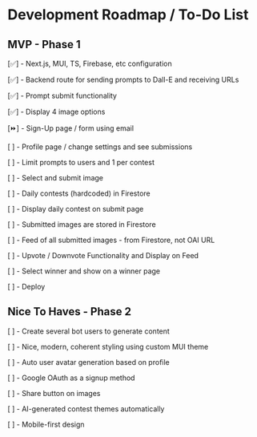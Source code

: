 # Development Roadmap / To-Do List

## MVP  - Phase 1
[✅] - Next.js, MUI, TS, Firebase, etc configuration

[✅] - Backend route for sending prompts to Dall-E and receiving URLs

[✅] - Prompt submit functionality

[✅] - Display 4 image options

[⏩] - Sign-Up page / form using email

[ ] - Profile page / change settings and see submissions

[ ] - Limit prompts to users and 1 per contest

[ ] - Select and submit image

[ ] - Daily contests (hardcoded) in Firestore

[ ] - Display daily contest on submit page

[ ] - Submitted images are stored in Firestore

[ ] - Feed of all submitted images - from Firestore, not OAI URL

[ ] - Upvote / Downvote Functionality and Display on Feed

[ ] - Select winner and show on a winner page

[ ] - Deploy



## Nice To Haves - Phase 2
[ ] - Create several bot users to generate content

[ ] - Nice, modern, coherent styling using custom MUI theme

[ ] - Auto user avatar generation based on profile

[ ] - Google OAuth as a signup method

[ ] - Share button on images

[ ] - AI-generated contest themes automatically

[ ] - Mobile-first design

